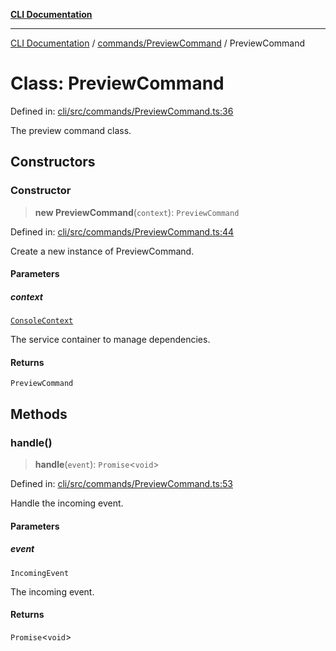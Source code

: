 [**CLI Documentation**](../../../README.md)

***

[CLI Documentation](../../../README.md) / [commands/PreviewCommand](../README.md) / PreviewCommand

# Class: PreviewCommand

Defined in: [cli/src/commands/PreviewCommand.ts:36](https://github.com/stonemjs/cli/blob/f139573d7f6e29779d41fb031ed261bfcad59d09/src/commands/PreviewCommand.ts#L36)

The preview command class.

## Constructors

### Constructor

> **new PreviewCommand**(`context`): `PreviewCommand`

Defined in: [cli/src/commands/PreviewCommand.ts:44](https://github.com/stonemjs/cli/blob/f139573d7f6e29779d41fb031ed261bfcad59d09/src/commands/PreviewCommand.ts#L44)

Create a new instance of PreviewCommand.

#### Parameters

##### context

[`ConsoleContext`](../../../declarations/interfaces/ConsoleContext.md)

The service container to manage dependencies.

#### Returns

`PreviewCommand`

## Methods

### handle()

> **handle**(`event`): `Promise`\<`void`\>

Defined in: [cli/src/commands/PreviewCommand.ts:53](https://github.com/stonemjs/cli/blob/f139573d7f6e29779d41fb031ed261bfcad59d09/src/commands/PreviewCommand.ts#L53)

Handle the incoming event.

#### Parameters

##### event

`IncomingEvent`

The incoming event.

#### Returns

`Promise`\<`void`\>
